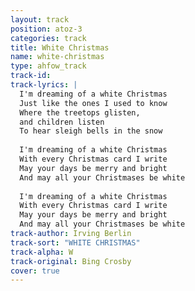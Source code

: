 ```yaml
---
layout: track
position: atoz-3
categories: track
title: White Christmas
name: white-christmas
type: ahfow_track
track-id: 
track-lyrics: |
  I'm dreaming of a white Christmas
  Just like the ones I used to know 
  Where the treetops glisten, 
  and children listen 
  To hear sleigh bells in the snow
  
  I'm dreaming of a white Christmas 
  With every Christmas card I write 
  May your days be merry and bright 
  And may all your Christmases be white 
  
  I'm dreaming of a white Christmas 
  With every Christmas card I write 
  May your days be merry and bright 
  And may all your Christmases be white
track-author: Irving Berlin
track-sort: "WHITE CHRISTMAS"
track-alpha: W
track-original: Bing Crosby
cover: true
---
```

